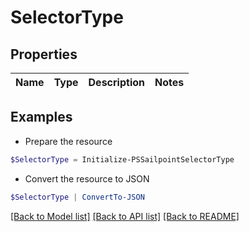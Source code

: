 # SelectorType
## Properties

Name | Type | Description | Notes
------------ | ------------- | ------------- | -------------

## Examples

- Prepare the resource
```powershell
$SelectorType = Initialize-PSSailpointSelectorType 
```

- Convert the resource to JSON
```powershell
$SelectorType | ConvertTo-JSON
```

[[Back to Model list]](../README.md#documentation-for-models) [[Back to API list]](../README.md#documentation-for-api-endpoints) [[Back to README]](../README.md)

